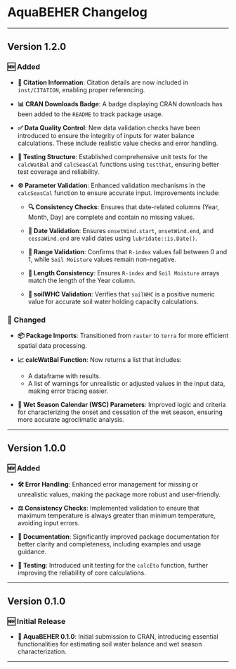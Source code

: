 # AquaBEHER Changelog

---

## Version 1.2.0

### 🆕 Added

- **📖 Citation Information**: Citation details are now included in `inst/CITATION`, enabling proper referencing.
  
- **📊 CRAN Downloads Badge**: A badge displaying CRAN downloads has been added to the `README` to track package usage.

- **✅ Data Quality Control**: New data validation checks have been introduced to ensure the integrity of inputs for water balance calculations. These include realistic value checks and error handling.

- **🧪 Testing Structure**: Established comprehensive unit tests for the `calcWatBal` and `calcSeasCal` functions using `testthat`, ensuring better test coverage and reliability.

- **⚙️ Parameter Validation**: Enhanced validation mechanisms in the `calcSeasCal` function to ensure accurate input. Improvements include:
  
  - **🔍 Consistency Checks**: Ensures that date-related columns (Year, Month, Day) are complete and contain no missing values.
  
  - **📅 Date Validation**: Ensures `onsetWind.start`, `onsetWind.end`, and `cessaWind.end` are valid dates using `lubridate::is.Date()`.
  
  - **📐 Range Validation**: Confirms that `R-index` values fall between 0 and 1, while `Soil Moisture` values remain non-negative.
  
  - **📏 Length Consistency**: Ensures `R-index` and `Soil Moisture` arrays match the length of the Year column.
  
  - **🌱 soilWHC Validation**: Verifies that `soilWHC` is a positive numeric value for accurate soil water holding capacity calculations.

### 🔄 Changed

- **📦 Package Imports**: Transitioned from `raster` to `terra` for more efficient spatial data processing.
  
- **📈 calcWatBal Function**: Now returns a list that includes:
  - A dataframe with results.
  - A list of warnings for unrealistic or adjusted values in the input data, making error tracing easier.

- **📅 Wet Season Calendar (WSC) Parameters**: Improved logic and criteria for characterizing the onset and cessation of the wet season, ensuring more accurate agroclimatic analysis.

---

## Version 1.0.0

### 🆕 Added

- **🛠️ Error Handling**: Enhanced error management for missing or unrealistic values, making the package more robust and user-friendly.

- **⚖️ Consistency Checks**: Implemented validation to ensure that maximum temperature is always greater than minimum temperature, avoiding input errors.
  
- **📝 Documentation**: Significantly improved package documentation for better clarity and completeness, including examples and usage guidance.

- **🧪 Testing**: Introduced unit testing for the `calcEto` function, further improving the reliability of core calculations.

---

## Version 0.1.0

### 🆕 Initial Release

- **🌱 AquaBEHER 0.1.0**: Initial submission to CRAN, introducing essential functionalities for estimating soil water balance and wet season characterization.

---

